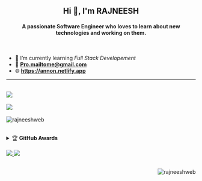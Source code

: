 <h2 align="center">Hi 👋, I'm RAJNEESH</h2>
<h4 align="center">A passionate Software Engineer who loves to learn about new technologies and working on them.</h4>
<br/>

- 🌱 I’m currently learning _Full Stack Developement_
- 📧 **Pro.mailtome@gmail.com**
- 🌐 **https://annon.netlify.app**

---

<br/><img src="https://github-readme-stats.vercel.app/api?username=rajneeshweb&amp;show_icons=true&amp;include_all_commits=false&amp;count_private=true&amp;line_height=30&amp;theme=chartreuse-dark&amp;"><br/><br/>
<img src="https://github-readme-stats.vercel.app/api/top-langs/?username=rajneeshweb&layout=compact&langs_count=10&line_height=25&theme=chartreuse-dark"><br/><br/>
<img src="https://github-readme-streak-stats.herokuapp.com/?user=rajneeshweb&amp;theme=chartreuse-dark&amp;" alt="rajneeshweb" /><br/><br/>
<details>
    <summary>&#127942 <b>GitHub Awards</b></summary><br/>

![Github Trophy](https://github-profile-trophy.vercel.app/?username=rajneeshweb)

</details><br/>
<a href="https://github.com/rajneeshweb/TodoList" target="_blank">
  <img src="https://github-readme-stats.vercel.app/api/pin/?username=rajneeshweb&repo=TodoList&theme=chartreuse-dark" />
</a>
<img src="https://now-play.vercel.app/api/generate?uid=14af18ff-6b54-4ccf-9016-712477a53e8f&theme=dark" />

<br />
<br/><p align="right"> <img src="https://komarev.com/ghpvc/?username=rajneeshweb&label=Profile%20views&color=eb4112&style=plastic" alt="rajneeshweb" /> </p>
